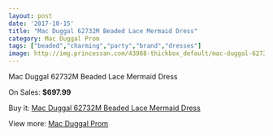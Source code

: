 ```yaml
---
layout: post
date: '2017-10-15'
title: "Mac Duggal 62732M Beaded Lace Mermaid Dress"
category: Mac Duggal Prom
tags: ["beaded","charming","party","brand","dresses"]
image: http://img.princessan.com/43988-thickbox_default/mac-duggal-62732m-beaded-lace-mermaid-dress.jpg
---
```

Mac Duggal 62732M Beaded Lace Mermaid Dress

On Sales: **$697.99**
<a href="https://www.princessan.com/en/mac-duggal-prom/20458-mac-duggal-62732m-beaded-lace-mermaid-dress.html"><amp-img layout="responsive" width="600" height="600" src="//img.princessan.com/43988-thickbox_default/mac-duggal-62732m-beaded-lace-mermaid-dress.jpg" alt="Mac Duggal 62732M Beaded Lace Mermaid Dress 0" /></a>
<a href="https://www.princessan.com/en/mac-duggal-prom/20458-mac-duggal-62732m-beaded-lace-mermaid-dress.html"><amp-img layout="responsive" width="600" height="600" src="//img.princessan.com/43989-thickbox_default/mac-duggal-62732m-beaded-lace-mermaid-dress.jpg" alt="Mac Duggal 62732M Beaded Lace Mermaid Dress 1" /></a>

Buy it: [Mac Duggal 62732M Beaded Lace Mermaid Dress](https://www.princessan.com/en/mac-duggal-prom/20458-mac-duggal-62732m-beaded-lace-mermaid-dress.html "Mac Duggal 62732M Beaded Lace Mermaid Dress")

View more: [Mac Duggal Prom](https://www.princessan.com/en/42-mac-duggal-prom "Mac Duggal Prom")